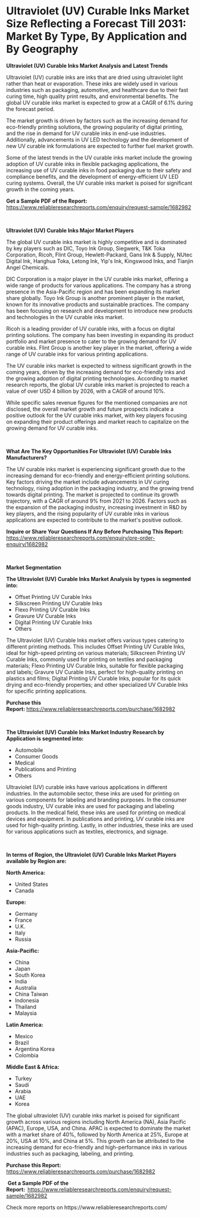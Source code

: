 <p><h1>Ultraviolet (UV) Curable Inks Market Size Reflecting a Forecast Till 2031: Market By Type, By Application and By Geography</h1></p><p><strong>Ultraviolet (UV) Curable Inks Market Analysis and Latest Trends</strong></p>
<p><p>Ultraviolet (UV) curable inks are inks that are dried using ultraviolet light rather than heat or evaporation. These inks are widely used in various industries such as packaging, automotive, and healthcare due to their fast curing time, high quality print results, and environmental benefits. The global UV curable inks market is expected to grow at a CAGR of 6.1% during the forecast period.</p><p>The market growth is driven by factors such as the increasing demand for eco-friendly printing solutions, the growing popularity of digital printing, and the rise in demand for UV curable inks in end-use industries. Additionally, advancements in UV LED technology and the development of new UV curable ink formulations are expected to further fuel market growth.</p><p>Some of the latest trends in the UV curable inks market include the growing adoption of UV curable inks in flexible packaging applications, the increasing use of UV curable inks in food packaging due to their safety and compliance benefits, and the development of energy-efficient UV LED curing systems. Overall, the UV curable inks market is poised for significant growth in the coming years.</p></p>
<p><strong>Get a Sample PDF of the Report:&nbsp;</strong> <a href="https://www.reliableresearchreports.com/enquiry/request-sample/1682982">https://www.reliableresearchreports.com/enquiry/request-sample/1682982</a></p>
<p>&nbsp;</p>
<p><strong>Ultraviolet (UV) Curable Inks Major Market Players</strong></p>
<p><p>The global UV curable inks market is highly competitive and is dominated by key players such as DIC, Toyo Ink Group, Siegwerk, T&K Toka Corporation, Ricoh, Flint Group, Hewlett-Packard, Gans Ink & Supply, NUtec Digital Ink, Hanghua Toka, Letong Ink, Yip's Ink, Kingswood Inks, and Tianjin Angel Chemicals.</p><p>DIC Corporation is a major player in the UV curable inks market, offering a wide range of products for various applications. The company has a strong presence in the Asia-Pacific region and has been expanding its market share globally. Toyo Ink Group is another prominent player in the market, known for its innovative products and sustainable practices. The company has been focusing on research and development to introduce new products and technologies in the UV curable inks market.</p><p>Ricoh is a leading provider of UV curable inks, with a focus on digital printing solutions. The company has been investing in expanding its product portfolio and market presence to cater to the growing demand for UV curable inks. Flint Group is another key player in the market, offering a wide range of UV curable inks for various printing applications.</p><p>The UV curable inks market is expected to witness significant growth in the coming years, driven by the increasing demand for eco-friendly inks and the growing adoption of digital printing technologies. According to market research reports, the global UV curable inks market is projected to reach a value of over USD 4 billion by 2026, with a CAGR of around 10%.</p><p>While specific sales revenue figures for the mentioned companies are not disclosed, the overall market growth and future prospects indicate a positive outlook for the UV curable inks market, with key players focusing on expanding their product offerings and market reach to capitalize on the growing demand for UV curable inks.</p></p>
<p>&nbsp;</p>
<p><strong>What Are The Key Opportunities For Ultraviolet (UV) Curable Inks Manufacturers?</strong></p>
<p><p>The UV curable inks market is experiencing significant growth due to the increasing demand for eco-friendly and energy-efficient printing solutions. Key factors driving the market include advancements in UV curing technology, rising adoption in the packaging industry, and the growing trend towards digital printing. The market is projected to continue its growth trajectory, with a CAGR of around 9% from 2021 to 2026. Factors such as the expansion of the packaging industry, increasing investment in R&D by key players, and the rising popularity of UV curable inks in various applications are expected to contribute to the market's positive outlook.</p></p>
<p><strong>Inquire or Share Your Questions If Any Before Purchasing This Report:</strong> <a href="https://www.reliableresearchreports.com/enquiry/pre-order-enquiry/1682982">https://www.reliableresearchreports.com/enquiry/pre-order-enquiry/1682982</a></p>
<p>&nbsp;</p>
<p><strong>Market Segmentation</strong></p>
<p><strong>The Ultraviolet (UV) Curable Inks Market Analysis by types is segmented into:</strong></p>
<p><ul><li>Offset Printing UV Curable Inks</li><li>Silkscreen Printing UV Curable Inks</li><li>Flexo Printing UV Curable Inks</li><li>Gravure UV Curable Inks</li><li>Digital Printing UV Curable Inks</li><li>Others</li></ul></p>
<p><p>The Ultraviolet (UV) Curable Inks market offers various types catering to different printing methods. This includes Offset Printing UV Curable Inks, ideal for high-speed printing on various materials; Silkscreen Printing UV Curable Inks, commonly used for printing on textiles and packaging materials; Flexo Printing UV Curable Inks, suitable for flexible packaging and labels; Gravure UV Curable Inks, perfect for high-quality printing on plastics and films; Digital Printing UV Curable Inks, popular for its quick drying and eco-friendly properties; and other specialized UV Curable Inks for specific printing applications.</p></p>
<p><strong>Purchase this Report:&nbsp;</strong><a href="https://www.reliableresearchreports.com/purchase/1682982">https://www.reliableresearchreports.com/purchase/1682982</a></p>
<p>&nbsp;</p>
<p><strong>The Ultraviolet (UV) Curable Inks Market Industry Research by Application is segmented into:</strong></p>
<p><ul><li>Automobile</li><li>Consumer Goods</li><li>Medical</li><li>Publications and Printing</li><li>Others</li></ul></p>
<p><p>Ultraviolet (UV) curable inks have various applications in different industries. In the automobile sector, these inks are used for printing on various components for labeling and branding purposes. In the consumer goods industry, UV curable inks are used for packaging and labeling products. In the medical field, these inks are used for printing on medical devices and equipment. In publications and printing, UV curable inks are used for high-quality printing. Lastly, in other industries, these inks are used for various applications such as textiles, electronics, and signage.</p></p>
<p>&nbsp;</p>
<p><strong>In terms of Region, the Ultraviolet (UV) Curable Inks Market Players available by Region are:</strong></p>
<p>
    <p> <strong> North America: </strong>
        <ul>
            <li>United States</li>
            <li>Canada</li>
        </ul>
        </p> 
    <p> <strong> Europe: </strong>
        <ul>
            <li>Germany</li>
            <li>France</li>
            <li>U.K.</li>
            <li>Italy</li>
            <li>Russia</li>
        </ul>
        </p> 
    <p> <strong> Asia-Pacific: </strong>
        <ul>
            <li>China</li>
            <li>Japan</li>
            <li>South Korea</li>
            <li>India</li>
            <li>Australia</li>
            <li>China Taiwan</li>
            <li>Indonesia</li>
            <li>Thailand</li>
            <li>Malaysia</li>
        </ul>
        </p> 
    <p> <strong> Latin America: </strong>
        <ul>
            <li>Mexico</li>
            <li>Brazil</li>
            <li>Argentina Korea</li>
            <li>Colombia</li>
        </ul>
        </p> 
    <p> <strong> Middle East & Africa: </strong>
        <ul>
            <li>Turkey</li>
            <li>Saudi</li>
            <li>Arabia</li>
            <li>UAE</li>
            <li>Korea</li>
        </ul>
    </p>
    </p>
<p><p>The global ultraviolet (UV) curable inks market is poised for significant growth across various regions including North America (NA), Asia Pacific (APAC), Europe, USA, and China. APAC is expected to dominate the market with a market share of 40%, followed by North America at 25%, Europe at 20%, USA at 10%, and China at 5%. This growth can be attributed to the increasing demand for eco-friendly and high-performance inks in various industries such as packaging, labeling, and printing.</p></p>
<p><strong>Purchase this Report: </strong><a href="https://www.reliableresearchreports.com/purchase/1682982">https://www.reliableresearchreports.com/purchase/1682982</a></p>
<p>&nbsp;<strong>Get a Sample PDF of the Report:&nbsp;&nbsp;</strong><a href="https://www.reliableresearchreports.com/enquiry/request-sample/1682982">https://www.reliableresearchreports.com/enquiry/request-sample/1682982</a></p>
<p><strong></strong></p>
<p>Check more reports on https://www.reliableresearchreports.com/</p>